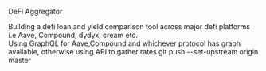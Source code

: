 DeFi Aggregator

Building a defi loan and yield comparison tool across major defi platforms i.e Aave, Compound, dydyx, cream etc. \
Using GraphQL for Aave,Compound and whichever protocol has graph available, otherwise using API to gather rates 
git push --set-upstream origin master
